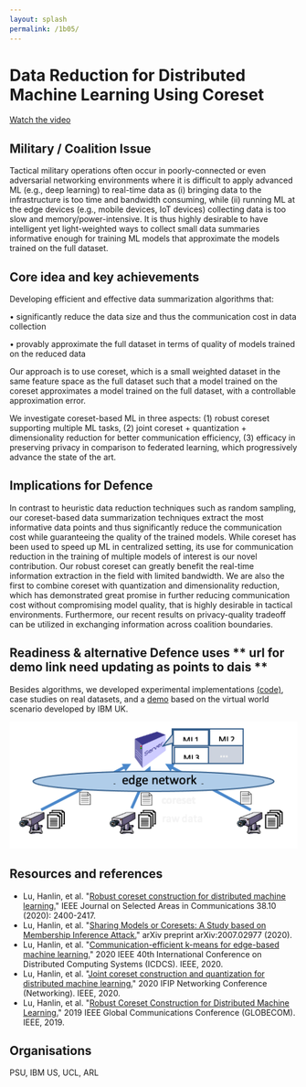 ```yaml
---
layout: splash
permalink: /1b05/
---
```


# Data Reduction for Distributed Machine Learning Using Coreset

[Watch the video](https://ibm.box.com/v/Showcase-1b05-video)

## Military / Coalition Issue
Tactical military operations often occur in poorly-connected or even adversarial networking environments where it is difficult to apply advanced ML (e.g., deep learning) to real-time data as (i) bringing data to the infrastructure is too time and bandwidth consuming, while (ii) running ML at the edge devices (e.g., mobile devices, IoT devices) collecting data is too slow and memory/power-intensive. It is thus highly desirable to have intelligent yet light-weighted ways to collect small data summaries informative enough for training ML models that approximate the models trained on the full dataset. 

## Core idea and key achievements
Developing efficient and effective data summarization algorithms that:

•	significantly reduce the data size and thus the communication cost in data collection

•	provably approximate the full dataset in terms of quality of models trained on the reduced data

Our approach is to use coreset, which is a small weighted dataset in the same feature space as the full dataset such that a model trained on the coreset approximates a model trained on the full dataset, with a controllable approximation error. 

We investigate coreset-based ML in three aspects:
(1) robust coreset supporting multiple ML tasks, 
(2) joint coreset + quantization + dimensionality reduction for better communication efficiency,
(3) efficacy in preserving privacy in comparison to federated learning,
which progressively advance the state of the art.


## Implications for Defence
In contrast to heuristic data reduction techniques such as random sampling, our coreset-based data summarization techniques extract the most informative data points and thus significantly reduce the communication cost while guaranteeing the quality of the trained models. While coreset has been used to speed up ML in centralized setting, its use for communication reduction in the training of multiple models of interest is our novel contribution. Our robust coreset can greatly benefit the real-time information extraction in the field with limited bandwidth.  We are also the first to combine coreset with quantization and dimensionality reduction, which has demonstrated great promise in further reducing communication cost without compromising model quality, that is highly desirable in tactical environments. Furthermore, our recent results on privacy-quality tradeoff can be utilized in exchanging information across coalition boundaries. 

## Readiness & alternative Defence uses  ** url for demo link need updating as points to dais **
Besides algorithms, we developed experimental implementations [(code)](https://github.com/hllmathcs/JSAC_RCC_codes), case studies on real datasets, and a [demo](https://dais-ita.org/node/5459) based on the virtual world scenario developed by IBM UK. 

![image info](/dais/achievements/images/1b05-fig1.png)

## Resources and references
* Lu, Hanlin, et al. "[Robust coreset construction for distributed machine learning.](/doc-5512/)" IEEE Journal on Selected Areas in Communications 38.10 (2020): 2400-2417.
* Lu, Hanlin, et al. "[Sharing Models or Coresets: A Study based on Membership Inference Attack.](/doc-6051)" arXiv preprint arXiv:2007.02977 (2020).
* Lu, Hanlin, et al. "[Communication-efficient k-means for edge-based machine learning.](/doc-6053)" 2020 IEEE 40th International Conference on Distributed Computing Systems (ICDCS). IEEE, 2020.
* Lu, Hanlin, et al. "[Joint coreset construction and quantization for distributed machine learning.](/doc-5516/)" 2020 IFIP Networking Conference (Networking). IEEE, 2020.
* Lu, Hanlin, et al. "[Robust Coreset Construction for Distributed Machine Learning.](/doc-4903/)" 2019 IEEE Global Communications Conference (GLOBECOM). IEEE, 2019.

## Organisations
PSU, IBM US, UCL, ARL
